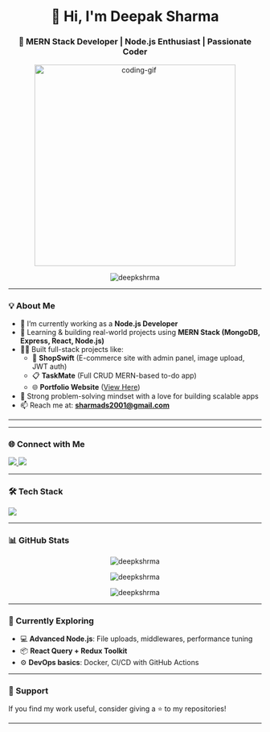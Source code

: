 <h1 align="center">👋 Hi, I'm Deepak Sharma</h1>
<h3 align="center">🚀 MERN Stack Developer | Node.js Enthusiast | Passionate Coder</h3>

<p align="center">
  <img src="https://cdn.dribbble.com/users/1162077/screenshots/3848914/programmer.gif" width="400" alt="coding-gif" />
</p>

<p align="center">
  <img src="https://komarev.com/ghpvc/?username=deepkshrma&label=Profile%20views&color=0e75b6&style=flat" alt="deepkshrma" />
</p>

---

### 💡 About Me

- 🔭 I’m currently working as a **Node.js Developer**
- 🧠 Learning & building real-world projects using **MERN Stack (MongoDB, Express, React, Node.js)**  
- 👨‍💻 Built full-stack projects like:
  - 🛒 **ShopSwift** (E-commerce site with admin panel, image upload, JWT auth)
  - 📋 **TaskMate** (Full CRUD MERN-based to-do app)
  - 🌐 **Portfolio Website** ([View Here](https://deepkshrma.github.io/personalportfolio.github.io/))
- 🎯 Strong problem-solving mindset with a love for building scalable apps
- 📫 Reach me at: **sharmads2001@gmail.com**

---


---

### 🌐 Connect with Me

<p align="left">
  <a href="https://www.linkedin.com/in/deepak-sharma-52a828193" target="_blank">
    <img src="https://img.shields.io/badge/LinkedIn-blue?logo=linkedin&style=for-the-badge" />
  </a>
  <a href="https://www.codechef.com/users/deepak_khoj" target="_blank">
    <img src="https://img.shields.io/badge/CodeChef-5B4638?logo=codechef&style=for-the-badge" />
  </a>
</p>

---

### 🛠️ Tech Stack

<p>
  <img src="https://skillicons.dev/icons?i=html,css,js,react,nodejs,express,mongodb,bootstrap,git,github,vscode,c,cpp,java,python,mysql" />
</p>

---

### 📊 GitHub Stats

<p align="center">
  <img src="https://github-readme-stats.vercel.app/api?username=deepkshrma&show_icons=true&theme=tokyonight" alt="deepkshrma" />
</p>
<p align="center">
  <img src="https://github-readme-streak-stats.herokuapp.com/?user=deepkshrma&theme=tokyonight" alt="deepkshrma" />
</p>
<p align="center">
  <img src="https://github-readme-stats.vercel.app/api/top-langs?username=deepkshrma&layout=compact&theme=tokyonight" alt="deepkshrma" />
</p>

---

### 🧠 Currently Exploring

- 💻 **Advanced Node.js**: File uploads, middlewares, performance tuning
- 📦 **React Query + Redux Toolkit**
- ⚙️ **DevOps basics**: Docker, CI/CD with GitHub Actions

---

### 🙌 Support

If you find my work useful, consider giving a ⭐ to my repositories!

---


